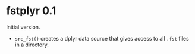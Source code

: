 # fstplyr 0.1

Initial version.

- `src_fst()` creates a dplyr data source that gives access to all `.fst` files in a directory.

